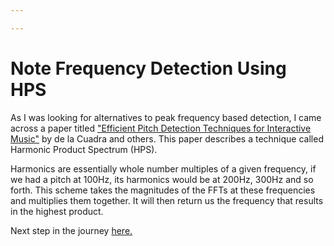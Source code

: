 ```yaml
---

---
```


Note Frequency Detection Using HPS
=====
As I was looking for alternatives to peak frequency based detection, I came across a paper titled ["Efficient Pitch Detection Techniques for Interactive Music"](https://ccrma.stanford.edu/~pdelac/research/MyPublishedPapers/icmc_2001-pitch_best.pdf) by de la Cuadra and others. This paper describes a technique called Harmonic Product Spectrum (HPS).

Harmonics are essentially whole number multiples of a given frequency, if we had a pitch at 100Hz, its harmonics would be at 200Hz, 300Hz and so forth. This scheme takes the magnitudes of the FFTs at these frequencies and multiplies them together. It will then return us the frequency that results in the highest product. 

Next step in the journey [here.](dictionary.md)
